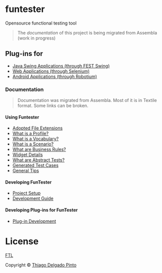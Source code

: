 # funtester
Opensource functional testing tool

> The *documentation* of this project is being migrated from Assembla (work in progress)

## Plug-ins for
* [Java Swing Applications (through FEST Swing)](https://github.com/funtester/funtester-plugin-fest)
* [Web Applications (through Selenium)](https://github.com/funtester/funtester-plugin-selenium)
* [Android Applications (through Robotium)](https://github.com/funtester/funtester-plugin-robotium)

### Documentation

> Documentation was migrated from Assembla. Most of it is in Textile format. Some links can be broken.

#### Using Funtester
* [Adopted File Extensions](https://github.com/funtester/funtester/blob/master/doc/FILE-EXTENSIONS.textile)
* [What is a Profile?](https://github.com/funtester/funtester/blob/master/doc/PROFILE.textile)
* [What is a Vocabulary?](https://github.com/funtester/funtester/blob/master/doc/VOCABULARY.textile)
* [What is a Scenario?](https://github.com/funtester/funtester/blob/master/doc/SCENARIO.textile)
* [What are Business Rules?](https://github.com/funtester/funtester/blob/master/doc/B-RULES.textile)
* [Widget Details](https://github.com/funtester/funtester/blob/master/doc/WIDGET-DET.textile)
* [What are Abstract Tests?](https://github.com/funtester/funtester/blob/master/doc/ABS-TEST.textile)
* [Generated Test Cases](https://github.com/funtester/funtester/blob/master/doc/GEN-TESTS.textile)
* [General Tips](https://github.com/funtester/funtester/blob/master/doc/TIPS.textile)

#### Developing FunTester
* [Project Setup](https://github.com/funtester/funtester/blob/master/doc/SETUP.textile)
* [Development Guide](https://github.com/funtester/funtester/blob/master/doc/DEVGUIDE.textile)

#### Developing Plug-ins for FunTester
* [Plug-in Development](https://github.com/funtester/funtester/blob/master/doc/PLUGIN-DEV.textile)


# License

[FTL](https://github.com/funtester/funtester/blob/master/funtester/LICENSE.txt)

Copyright © [Thiago Delgado Pinto](https://github.com/thiagodp)
